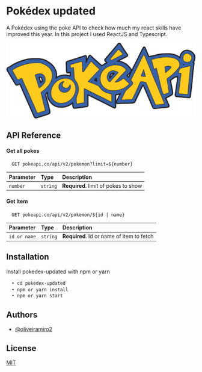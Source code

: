 
# Pokédex updated

A Pokédex using the poke API to check how much my react skills have improved this year. In this project I used ReactJS and Typescript.


![Logo](https://raw.githubusercontent.com/PokeAPI/media/master/logo/pokeapi.svg?sanitize=true)


## API Reference

#### Get all pokes

```https
  GET pokeapi.co/api/v2/pokemon?limit=${number}
```

| Parameter   | Type     | Description                          |
| :--------   | :------- | :----------------------------------- |
| `number`    | `string` | **Required**. limit of pokes to show |

#### Get item

```https
  GET pokeapi.co/api/v2/pokemon/${id | name}
```

| Parameter   | Type     | Description                               |
| :--------   | :------- | :---------------------------------------- |
| `id or name`| `string` | **Required**. Id or name of item to fetch |



## Installation

Install pokedex-updated with npm or yarn

```bash
  • cd pokedex-updated
  • npm or yarn install
  • npm or yarn start
```
    
## Authors

- [@oliveiramiro2](https://www.github.com/oliveiramiro2)


## License

[MIT](https://choosealicense.com/licenses/mit/)

